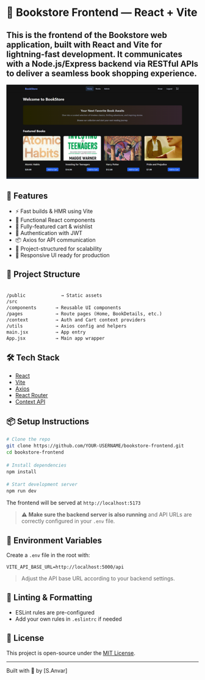 # 📘 Bookstore Frontend — React + Vite

This is the **frontend** of the Bookstore web application, built with **React** and **Vite** for lightning-fast development. It communicates with a Node.js/Express backend via RESTful APIs to deliver a seamless book shopping experience.
---
![Bookstore Frontend Preview](./public/preview.png)


## 🚀 Features

- ⚡ Fast builds & HMR using Vite
- 🧠 Functional React components
- 🛒 Fully-featured cart & wishlist
- 🔐 Authentication with JWT
- 📦 Axios for API communication
- 🎯 Project-structured for scalability
- 🎨 Responsive UI ready for production

## 📂 Project Structure

```

/public             → Static assets
/src
/components       → Reusable UI components
/pages            → Route pages (Home, BookDetails, etc.)
/context          → Auth and Cart context providers
/utils            → Axios config and helpers
main.jsx          → App entry
App.jsx           → Main app wrapper

````

## 🛠️ Tech Stack

- [React](https://reactjs.org/)
- [Vite](https://vitejs.dev/)
- [Axios](https://axios-http.com/)
- [React Router](https://reactrouter.com/)
- [Context API](https://reactjs.org/docs/context.html)

## 📦 Setup Instructions

```bash
# Clone the repo
git clone https://github.com/YOUR-USERNAME/bookstore-frontend.git
cd bookstore-frontend

# Install dependencies
npm install

# Start development server
npm run dev
````

The frontend will be served at `http://localhost:5173`

> ⚠️ **Make sure the backend server is also running** and API URLs are correctly configured in your `.env` file.

## 🧾 Environment Variables

Create a `.env` file in the root with:

```
VITE_API_BASE_URL=http://localhost:5000/api
```

> Adjust the API base URL according to your backend settings.

## 📑 Linting & Formatting

* ESLint rules are pre-configured
* Add your own rules in `.eslintrc` if needed

## 📄 License

This project is open-source under the [MIT License](LICENSE).

---

Built with 💙 by \[S.Anvar]

```